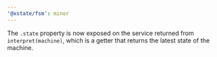 ```yaml
---
'@xstate/fsm': minor
---
```


The `.state` property is now exposed on the service returned from `interpret(machine)`, which is a getter that returns the latest state of the machine.
